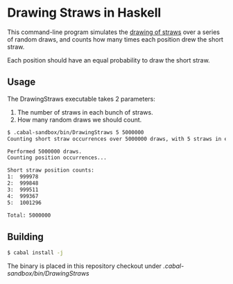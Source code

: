 # Drawing Straws in Haskell

This command-line program simulates the [drawing of straws][wikistraws] over a series of random draws,
and counts how many times each position drew the short straw.

Each position should have an equal probability to draw the short straw.

## Usage

The DrawingStraws executable takes 2 parameters:

 1. The number of straws in each bunch of straws.
 2. How many random draws we should count.

```bash
$ .cabal-sandbox/bin/DrawingStraws 5 5000000
Counting short straw occurrences over 5000000 draws, with 5 straws in each bunch.

Performed 5000000 draws.
Counting position occurrences...

Short straw position counts:
1:	999978
2:	999848
3:	999511
4:	999367
5:	1001296

Total: 5000000
```

## Building

```bash
$ cabal install -j
```

The binary is placed in this repository checkout under *.cabal-sandbox/bin/DrawingStraws*

[wikistraws]: https://en.wikipedia.org/wiki/Drawing_straws